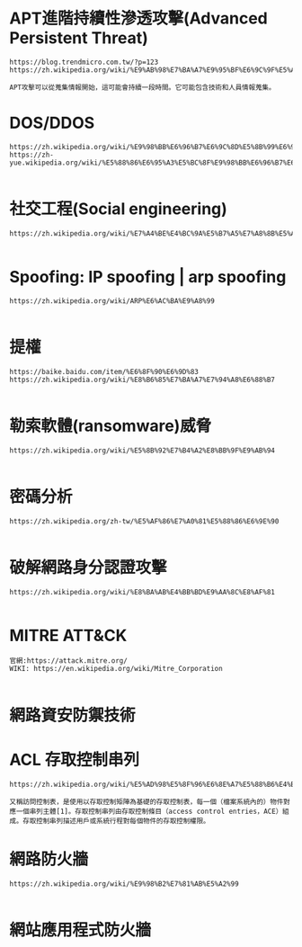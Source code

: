 # APT進階持續性滲透攻擊(Advanced Persistent Threat)
```
https://blog.trendmicro.com.tw/?p=123
https://zh.wikipedia.org/wiki/%E9%AB%98%E7%BA%A7%E9%95%BF%E6%9C%9F%E5%A8%81%E8%83%81
```

```
APT攻擊可以從蒐集情報開始，這可能會持續一段時間。它可能包含技術和人員情報蒐集。
```

# DOS/DDOS
```
https://zh.wikipedia.org/wiki/%E9%98%BB%E6%96%B7%E6%9C%8D%E5%8B%99%E6%94%BB%E6%93%8A
https://zh-yue.wikipedia.org/wiki/%E5%88%86%E6%95%A3%E5%BC%8F%E9%98%BB%E6%96%B7%E6%9C%8D%E5%8B%99%E6%94%BB%E6%93%8A
```

```
```

# 社交工程(Social engineering)
```
https://zh.wikipedia.org/wiki/%E7%A4%BE%E4%BC%9A%E5%B7%A5%E7%A8%8B%E5%AD%A6
```

```
```

# Spoofing: IP spoofing | arp spoofing 
```
https://zh.wikipedia.org/wiki/ARP%E6%AC%BA%E9%A8%99
```
```
```

# 提權
```
https://baike.baidu.com/item/%E6%8F%90%E6%9D%83
https://zh.wikipedia.org/wiki/%E8%B6%85%E7%BA%A7%E7%94%A8%E6%88%B7
```
```
```

# 勒索軟體(ransomware)威脅
```
https://zh.wikipedia.org/wiki/%E5%8B%92%E7%B4%A2%E8%BB%9F%E9%AB%94
```
```
```

# 密碼分析
```
https://zh.wikipedia.org/zh-tw/%E5%AF%86%E7%A0%81%E5%88%86%E6%9E%90
```
```
```

# 破解網路身分認證攻擊
```
https://zh.wikipedia.org/wiki/%E8%BA%AB%E4%BB%BD%E9%AA%8C%E8%AF%81
```
```

```

# MITRE ATT&CK
```
官網:https://attack.mitre.org/
WIKI: https://en.wikipedia.org/wiki/Mitre_Corporation
```
```
```


# 網路資安防禦技術

# ACL 存取控制串列
```
https://zh.wikipedia.org/wiki/%E5%AD%98%E5%8F%96%E6%8E%A7%E5%88%B6%E4%B8%B2%E5%88%97
```
```
又稱訪問控制表，是使用以存取控制矩陣為基礎的存取控制表，每一個（檔案系統內的）物件對應一個串列主體[1]。存取控制串列由存取控制條目（access control entries，ACE）組成。存取控制串列描述用戶或系統行程對每個物件的存取控制權限。
```

# 網路防火牆

```
https://zh.wikipedia.org/wiki/%E9%98%B2%E7%81%AB%E5%A2%99
```
```
```

# 網站應用程式防火牆
